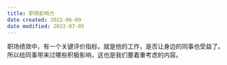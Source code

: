 ```yaml
---
title: 职场影响力
date created: 2022-06-09
date modified: 2022-07-05
---
```

职场绩效中，有一个关键评价指标，就是他的工作，是否让身边的同事也受益了。
所以给同事带来过哪些积极影响，这也是我们要着重考虑的内容。

